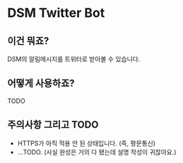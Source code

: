 # DSM Twitter Bot

## 이건 뭐죠?
DSM의 알림메시지를 트위터로 받아볼 수 있습니다.

## 어떻게 사용하죠?
TODO

## 주의사항 그리고 TODO
* HTTPS가 아직 적용 안 된 상태입니다. (즉, 평문통신)
* ...TODO. (사실 완성은 거의 다 됐는데 설명 작성이 귀찮아요.)

